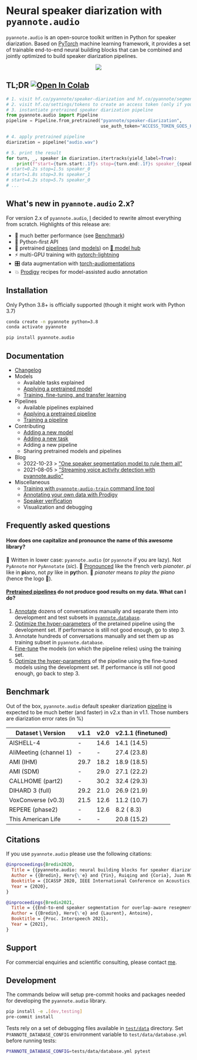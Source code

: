 # Neural speaker diarization with `pyannote.audio`

`pyannote.audio` is an open-source toolkit written in Python for speaker diarization. Based on [PyTorch](pytorch.org) machine learning framework, it provides a set of trainable end-to-end neural building blocks that can be combined and jointly optimized to build speaker diarization pipelines.

<p align="center">
 <a href="https://www.youtube.com/watch?v=37R_R82lfwA"><img src="https://img.youtube.com/vi/37R_R82lfwA/0.jpg"></a>
</p>


## TL;DR [![Open In Colab](https://colab.research.google.com/assets/colab-badge.svg)](https://colab.research.google.com/github/pyannote/pyannote-audio/blob/develop/tutorials/intro.ipynb)


```python
# 1. visit hf.co/pyannote/speaker-diarization and hf.co/pyannote/segmentation and accept user conditions (only if requested)
# 2. visit hf.co/settings/tokens to create an access token (only if you had to go through 1.)
# 3. instantiate pretrained speaker diarization pipeline
from pyannote.audio import Pipeline
pipeline = Pipeline.from_pretrained("pyannote/speaker-diarization",
                                    use_auth_token="ACCESS_TOKEN_GOES_HERE")

# 4. apply pretrained pipeline
diarization = pipeline("audio.wav")

# 5. print the result
for turn, _, speaker in diarization.itertracks(yield_label=True):
    print(f"start={turn.start:.1f}s stop={turn.end:.1f}s speaker_{speaker}")
# start=0.2s stop=1.5s speaker_0
# start=1.8s stop=3.9s speaker_1
# start=4.2s stop=5.7s speaker_0
# ...
```

## What's new in `pyannote.audio` 2.x?

For version 2.x of `pyannote.audio`, [I](https://herve.niderb.fr) decided to rewrite almost everything from scratch.
Highlights of this release are:

- :exploding_head: much better performance (see [Benchmark](#benchmark))
- :snake: Python-first API
- :hugs: pretrained [pipelines](https://hf.co/models?other=pyannote-audio-pipeline) (and [models](https://hf.co/models?other=pyannote-audio-model)) on [:hugs: model hub](https://huggingface.co/pyannote)
- :zap: multi-GPU training with [pytorch-lightning](https://pytorchlightning.ai/)
- :control_knobs: data augmentation with [torch-audiomentations](https://github.com/asteroid-team/torch-audiomentations)
- :boom: [Prodigy](https://prodi.gy/) recipes for model-assisted audio annotation

## Installation

Only Python 3.8+ is officially supported (though it might work with Python 3.7)

```bash
conda create -n pyannote python=3.8
conda activate pyannote

pip install pyannote.audio
```

## Documentation

- [Changelog](CHANGELOG.md)
- Models
    - Available tasks explained
    - [Applying a pretrained model](tutorials/applying_a_model.ipynb)
    - [Training, fine-tuning, and transfer learning](tutorials/training_a_model.ipynb)
- Pipelines
    - Available pipelines explained
    - [Applying a pretrained pipeline](tutorials/applying_a_pipeline.ipynb)
    - [Training a pipeline](tutorials/voice_activity_detection.ipynb)
- Contributing
    - [Adding a new model](tutorials/add_your_own_model.ipynb)
    - [Adding a new task](tutorials/add_your_own_task.ipynb)
    - Adding a new pipeline
    - Sharing pretrained models and pipelines
- Blog
    - 2022-10-23 > ["One speaker segmentation model to rule them all"](https://herve.niderb.fr/fastpages/2022/10/23/One-speaker-segmentation-model-to-rule-them-all)
    - 2021-08-05 > ["Streaming voice activity detection with pyannote.audio"](https://herve.niderb.fr/fastpages/2021/08/05/Streaming-voice-activity-detection-with-pyannote.html)
- Miscellaneous
    - [Training with `pyannote-audio-train` command line tool](tutorials/training_with_cli.md)
    - [Annotating your own data with Prodigy](tutorials/prodigy.md)
    - [Speaker verification](tutorials/speaker_verification.ipynb)
    - Visualization and debugging

## Frequently asked questions

#### How does one capitalize and pronounce the name of this awesome library?

📝 Written in lower case: `pyannote.audio` (or `pyannote` if you are lazy).  Not `PyAnnote` nor `PyAnnotate` (*sic*).
📢 [Pronounced](https://www.howtopronounce.com/french/pianote) like the french verb *pianoter*.  *pi* like in **pi**ano, not *py* like in **py**thon.
🎹 *pianoter* means *to play the piano* (hence the logo 🤯).

#### **[Pretrained pipelines](https://huggingface.co/models?other=pyannote-audio-pipeline) do not produce good results on my data. What can I do?**

1. [Annotate](https://github.com/pyannote/pyannote-audio/blob/develop/tutorials/prodigy.md) dozens of conversations manually and separate them into development and test subsets in [`pyannote.database`](https://github.com/pyannote/pyannote-database#speaker-diarization).
2. [Optimize the hyper-parameters](https://github.com/pyannote/pyannote-audio/blob/develop/tutorials/voice_activity_detection.ipynb) of the pretained pipeline using the development set. If performance is still not good enough, go to step 3.
3. Annotate hundreds of conversations manually and set them up as training subset in `pyannote.database`.
4. [Fine-tune](https://github.com/pyannote/pyannote-audio/blob/develop/tutorials/training_a_model.ipynb) the models (on which the pipeline relies) using the training set.
5. [Optimize the hyper-parameters](https://github.com/pyannote/pyannote-audio/blob/develop/tutorials/voice_activity_detection.ipynb) of the pipeline using the fine-tuned models using the development set. If performance is still not good enough, go back to step 3.


## Benchmark

Out of the box, `pyannote.audio` default speaker diarization [pipeline](https://hf.co/pyannote/speaker-diarization) is expected to be much better (and faster) in v2.x than in v1.1. Those numbers are diarization error rates (in %)

| Dataset \ Version      | v1.1 | v2.0 | v2.1.1 (finetuned) |
| ---------------------- | ---- | ---- | ------------------ |
| AISHELL-4              | -    | 14.6 | 14.1 (14.5)        |
| AliMeeting (channel 1) | -    | -    | 27.4 (23.8)        |
| AMI (IHM)              | 29.7 | 18.2 | 18.9 (18.5)        |
| AMI (SDM)              | -    | 29.0 | 27.1 (22.2)        |
| CALLHOME (part2)       | -    | 30.2 | 32.4 (29.3)        |
| DIHARD 3 (full)        | 29.2 | 21.0 | 26.9 (21.9)        |
| VoxConverse (v0.3)     | 21.5 | 12.6 | 11.2 (10.7)        |
| REPERE (phase2)        | -    | 12.6 | 8.2 ( 8.3)         |
| This American Life     | -    | -    | 20.8 (15.2)        |

## Citations

If you use `pyannote.audio` please use the following citations:

```bibtex
@inproceedings{Bredin2020,
  Title = {{pyannote.audio: neural building blocks for speaker diarization}},
  Author = {{Bredin}, Herv{\'e} and {Yin}, Ruiqing and {Coria}, Juan Manuel and {Gelly}, Gregory and {Korshunov}, Pavel and {Lavechin}, Marvin and {Fustes}, Diego and {Titeux}, Hadrien and {Bouaziz}, Wassim and {Gill}, Marie-Philippe},
  Booktitle = {ICASSP 2020, IEEE International Conference on Acoustics, Speech, and Signal Processing},
  Year = {2020},
}
```

```bibtex
@inproceedings{Bredin2021,
  Title = {{End-to-end speaker segmentation for overlap-aware resegmentation}},
  Author = {{Bredin}, Herv{\'e} and {Laurent}, Antoine},
  Booktitle = {Proc. Interspeech 2021},
  Year = {2021},
}
```

## Support

For commercial enquiries and scientific consulting, please contact [me](mailto:herve@niderb.fr).

## Development

The commands below will setup pre-commit hooks and packages needed for developing the `pyannote.audio` library.

```bash
pip install -e .[dev,testing]
pre-commit install
```

Tests rely on a set of debugging files available in [`test/data`](test/data) directory.
Set `PYANNOTE_DATABASE_CONFIG` environment variable to `test/data/database.yml` before running tests:

```bash
PYANNOTE_DATABASE_CONFIG=tests/data/database.yml pytest
```
